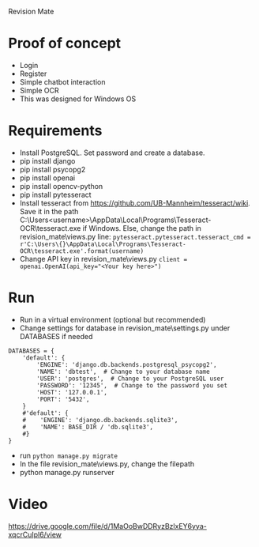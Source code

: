 Revision Mate

# Proof of concept
- Login
- Register
- Simple chatbot interaction
- Simple OCR
- This was designed for Windows OS

# Requirements
- Install PostgreSQL. Set password and create a database. 
- pip install django
- pip install psycopg2
- pip install openai
- pip install opencv-python
- pip install pytesseract
- Install tesseract from https://github.com/UB-Mannheim/tesseract/wiki. Save it in the path C:\Users\<username>\AppData\Local\Programs\Tesseract-OCR\tesseract.exe if Windows. Else, change the path in revision_mate\views.py line:
```pytesseract.pytesseract.tesseract_cmd = r'C:\Users\{}\AppData\Local\Programs\Tesseract-OCR\tesseract.exe'.format(username)```
- Change API key in revision_mate\views.py
```client = openai.OpenAI(api_key="<Your key here>")```

# Run
- Run in a virtual environment (optional but recommended)
- Change settings for database in revision_mate\settings.py under DATABASES if needed
```
DATABASES = {
    'default': {
        'ENGINE': 'django.db.backends.postgresql_psycopg2',
        'NAME': 'dbtest',  # Change to your database name
        'USER': 'postgres',  # Change to your PostgreSQL user
        'PASSWORD': '12345',  # Change to the password you set
        'HOST': '127.0.0.1',
        'PORT': '5432',
    }
    #'default': {
    #    'ENGINE': 'django.db.backends.sqlite3',
    #    'NAME': BASE_DIR / 'db.sqlite3',
    #}
}
```
- run ```python manage.py migrate```
- In the file revision_mate\views.py, change the filepath
- python manage.py runserver

# Video
https://drive.google.com/file/d/1MaOoBwDDRyzBzlxEY6yya-xqcrCuIpl6/view
